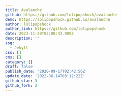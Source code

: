 ```yaml
---
title: Avalanche
github: https://github.com/lolipopshock/avalanche
demo: https://lolipopshock.github.io/avalanche
author: lolipopshock
author_link: https://github.com/lolipopshock
date: 2023-11-29T02:08:43.909Z
description: ''
ssg:
  - Jekyll
css: []
cms: []
category: []
draft: false
publish_date: '2020-09-17T02:42:56Z'
update_date: '2022-06-14T03:12:22Z'
github_star: 3
github_fork: 2
---
```

